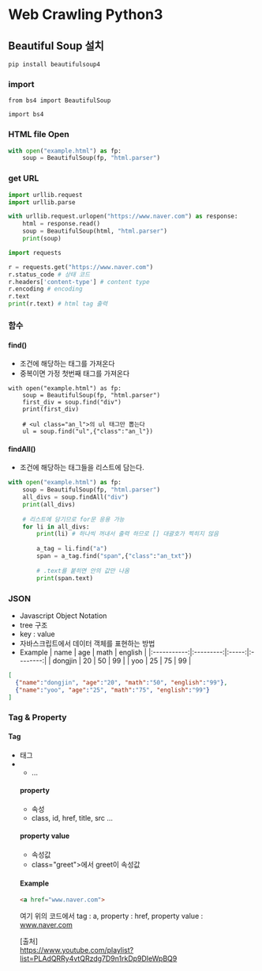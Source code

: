 # Web Crawling Python3

## Beautiful Soup 설치
```
pip install beautifulsoup4
```

### import
```
from bs4 import BeautifulSoup
```
```
import bs4
```

### HTML file Open
```python
with open("example.html") as fp:
    soup = BeautifulSoup(fp, "html.parser")
```

### get URL
```python
import urllib.request
import urllib.parse

with urllib.request.urlopen("https://www.naver.com") as response:
    html = response.read()
    soup = BeautifulSoup(html, "html.parser")
    print(soup)
```
```python 
import requests

r = requests.get("https://www.naver.com")
r.status_code # 상태 코드
r.headers['content-type'] # content type
r.encoding # encoding
r.text
print(r.text) # html tag 출력
```

### 함수
#### find()
- 조건에 해당하는 태그를 가져온다
- 중복이면 가정 첫번째 태그를 가져온다
```
with open("example.html") as fp:
    soup = BeautifulSoup(fp, "html.parser")
    first_div = soup.find("div")
    print(first_div)
    
    # <ul class="an_l">의 ul 태그만 뽑는다
    ul = soup.find("ul",{"class":"an_l"})
```
#### findAll()
- 조건에 해당하는 태그들을 리스트에 담는다.
```python
with open("example.html") as fp:
    soup = BeautifulSoup(fp, "html.parser")
    all_divs = soup.findAll("div")
    print(all_divs)
    
    # 리스트에 담기므로 for문 응용 가능
    for li in all_divs:
        print(li) # 하나씩 꺼내서 출력 하므로 [] 대괄호가 찍히지 않음
    
        a_tag = li.find("a")
        span = a_tag.find("span",{"class":"an_txt"})
    
        # .text를 붙히면 안의 값만 나옴
        print(span.text)
```

### JSON
- Javascript Object Notation
- tree 구조
- key : value
- 자바스크립트에서 데이터 객체를 표현하는 방법
- Example
| name        | age       | math  | english  |
|:-----------:|:---------:|:-----:|:--------:|
| dongjin     | 20        | 50    | 99       |
| yoo         | 25        | 75    | 99       |

```json
[
  {"name":"dongjin", "age":"20", "math":"50", "english":"99"},
  {"name":"yoo", "age":"25", "math":"75", "english":"99"}
]
```

### Tag & Property 
#### Tag
- 태그
- <ul> <li> <div> ...

#### property
- 속성
- class, id, href, title, src ...

#### property value
- 속성값
- class="greet">에서 greet이 속성값

#### Example
```html
<a href="www.naver.com">
```
여기 위의 코드에서 tag : a, property : href, property value : www.naver.com

[출처]  
https://www.youtube.com/playlist?list=PLAdQRRy4vtQRzdg7D9n1rkDp9DIeWpBQ9